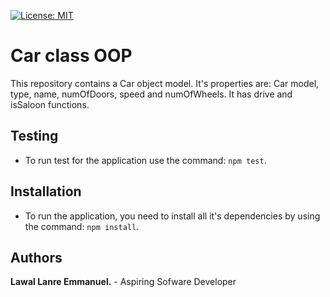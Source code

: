 [![License: MIT](https://img.shields.io/badge/License-MIT-yellow.svg)](https://opensource.org/licenses/MIT)

# Car class OOP
This repository contains a Car object model. It's properties are: Car model, type, name, numOfDoors, speed and numOfWheels. It has drive and isSaloon functions.

## Testing
- To run test for the application use the command: `npm test`.

## Installation
- To run the application, you need to install all it's dependencies by using the command: `npm install`.

## Authors
**Lawal Lanre Emmanuel.** - Aspiring Sofware Developer
